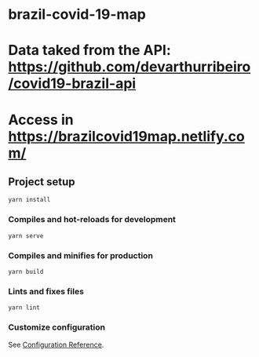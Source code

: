 # brazil-covid-19-map

# Data taked from the API: https://github.com/devarthurribeiro/covid19-brazil-api
# Access in https://brazilcovid19map.netlify.com/

## Project setup
```
yarn install
```

### Compiles and hot-reloads for development
```
yarn serve
```

### Compiles and minifies for production
```
yarn build
```

### Lints and fixes files
```
yarn lint
```

### Customize configuration
See [Configuration Reference](https://cli.vuejs.org/config/).

